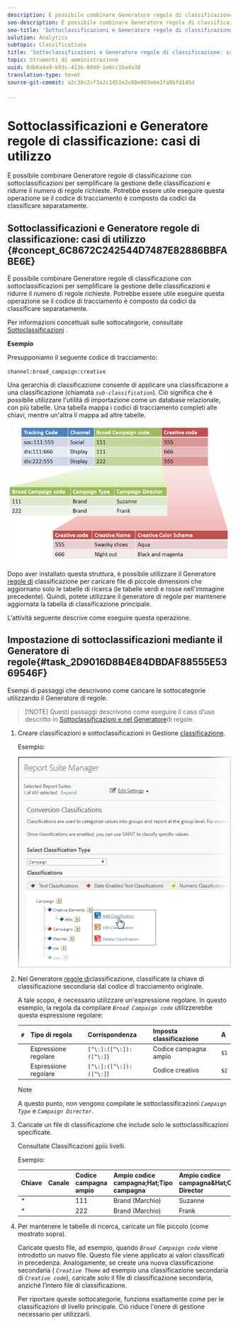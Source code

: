 ```yaml
---
description: È possibile combinare Generatore regole di classificazione con sottoclassificazioni per semplificare la gestione delle classificazioni e ridurre il numero di regole richieste. Potrebbe essere utile eseguire questa operazione se il codice di tracciamento è composto da codici da classificare separatamente.
seo-description: È possibile combinare Generatore regole di classificazione con sottoclassificazioni per semplificare la gestione delle classificazioni e ridurre il numero di regole richieste. Potrebbe essere utile eseguire questa operazione se il codice di tracciamento è composto da codici da classificare separatamente.
seo-title: 'Sottoclassificazioni e Generatore regole di classificazione: casi di utilizzo'
solution: Analytics
subtopic: Classifications
title: 'Sottoclassificazioni e Generatore regole di classificazione: casi di utilizzo'
topic: Strumenti di amministrazione
uuid: 6db6a4a9-b93c-413b-8049-1e6cc1ba4a38
translation-type: tm+mt
source-git-commit: a2c38c2cf3a2c1451e2c60e003ebe1fa9bfd145d

---
```



# Sottoclassificazioni e Generatore regole di classificazione: casi di utilizzo

È possibile combinare Generatore regole di classificazione con sottoclassificazioni per semplificare la gestione delle classificazioni e ridurre il numero di regole richieste. Potrebbe essere utile eseguire questa operazione se il codice di tracciamento è composto da codici da classificare separatamente.

## Sottoclassificazioni e Generatore regole di classificazione: casi di utilizzo {#concept_6C8672C242544D7487E82886BBFABE6E}

È possibile combinare Generatore regole di classificazione con sottoclassificazioni per semplificare la gestione delle classificazioni e ridurre il numero di regole richieste. Potrebbe essere utile eseguire questa operazione se il codice di tracciamento è composto da codici da classificare separatamente.

Per informazioni concettuali sulle sottocategorie, consultate [Sottoclassificazioni](../../../components/c-classifications2/c-sub-classifications.md#concept_19EE5513A7DC43C38CC396E96F306CFE) .

**Esempio**

Presupponiamo il seguente codice di tracciamento:

`channel:broad_campaign:creative`

Una gerarchia di classificazione consente di applicare una classificazione a una classificazione (chiamata *`sub-classification`*). Ciò significa che è possibile utilizzare l'utilità di importazione come un database relazionale, con più tabelle. Una tabella mappa i codici di tracciamento completi alle chiavi, mentre un'altra li mappa ad altre tabelle.

![](assets/sub_class_table.png)

Dopo aver installato questa struttura, è possibile utilizzare il Generatore [regole di](../../../components/c-classifications2/crb/classification-rule-builder.md) classificazione per caricare file di piccole dimensioni che aggiornano solo le tabelle di ricerca (le tabelle verdi e rosse nell'immagine precedente). Quindi, potete utilizzare il generatore di regole per mantenere aggiornata la tabella di classificazione principale.

L'attività seguente descrive come eseguire questa operazione.

## Impostazione di sottoclassificazioni mediante il Generatore di regole{#task_2D9016D8B4E84DBDAF88555E5369546F}

<!-- 

t_rule_builder_subclass.xml

 -->

Esempi di passaggi che descrivono come caricare le sottocategorie utilizzando il Generatore di regole.

> [!NOTE] Questi passaggi descrivono come eseguire il caso d’uso descritto in [Sottoclassificazioni e nel Generatore](../../../components/c-classifications2/crb/sub-classification-rule-builder.md)di regole.

1. Creare classificazioni e sottoclassificazioni in Gestione [classificazione](https://marketing.adobe.com/resources/help/en_US/reference/classifications.html).

   Esempio:

   ![Informazioni sul passaggio](assets/sub_class_create.png)

1. Nel Generatore [regole di](../../../components/c-classifications2/crb/classification-rule-builder.md#concept_C1F219E622044D43852EF5168FF7192A)classificazione, classificate la chiave di classificazione secondaria dal codice di tracciamento originale.

   A tale scopo, è necessario utilizzare un'espressione regolare. In questo esempio, la regola da compilare *`Broad Campaign code`* utilizzerebbe questa espressione regolare:

   | `#` | Tipo di regola | Corrispondenza | Imposta classificazione | A |
   |---|---|---|---|---|
   |  | Espressione regolare | `[^\:]:([^\:]):([^\:]`) | Codice campagna ampio | `$1` |
   |  | Espressione regolare | `[^\:]:([^\:]):([^\:]`) | Codice creativo | `$2` |

   >[!NOTE]
   >
   >A questo punto, non vengono compilate le sottoclassificazioni *`Campaign Type`* e *`Campaign Director`*.

1. Caricate un file di classificazione che include solo le sottoclassificazioni specificate.

   Consultate Classificazioni [a](../../../components/c-classifications2/c-sub-classifications.md#concept_35AD906CDDC4441DAAF70664CF76AA0A)più livelli.

   Esempio:

   | Chiave | Canale | Codice campagna ampio | Ampio codice campagna;Hat;Tipo campagna | Ampio codice campagna&amp;Hat;Campaign Director | ... |
   |---|---|---|---|---|---|
   | * |  | 111 | Brand (Marchio) | Suzanne |  |
   | * |  | 222 | Brand (Marchio) | Frank |  |

1. Per mantenere le tabelle di ricerca, caricate un file piccolo (come mostrato sopra).

   Caricate questo file, ad esempio, quando *`Broad Campaign code`* viene introdotto un nuovo file. Questo file viene applicato ai valori classificati in precedenza. Analogamente, se create una nuova classificazione secondaria ( *`Creative Theme`* ad esempio una classificazione secondaria di *`Creative code`*), caricate solo il file di classificazione secondaria, anziché l’intero file di classificazione.

   Per riportare queste sottocategorie, funziona esattamente come per le classificazioni di livello principale. Ciò riduce l'onere di gestione necessario per utilizzarli.
